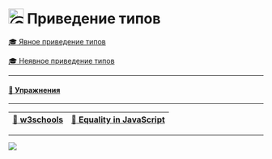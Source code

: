 [ico25]: https://raw.githubusercontent.com/garevna/a-level-js-lessons/master/ico/a-level-25.png
[hw-30]: https://raw.githubusercontent.com/garevna/a-level-js-lessons/master/ico/briefcase-30.png
[cap-30]: https://raw.githubusercontent.com/garevna/a-level-js-lessons/master/ico/coffee-30.png
[warn-25]: https://raw.githubusercontent.com/garevna/a-level-js-lessons/master/ico/warning-25.png

# <img src="https://avatars2.githubusercontent.com/u/19735284?s=40&v=4" width="30" title="Ⓒ Irina Fylyppova ( garevna ) 2019"/> Приведение типов

[:mortar_board: Явное приведение типов](Explicit-type-conversion)

[:mortar_board: Неявное приведение типов](Implicit-type-conversion)

***

#### [:briefcase: Упражнения](https://docs.google.com/forms/d/e/1FAIpQLSdFHuyyukF2rmA04BN1AmS5MCNXWgQmR5t7mmxyTpzdBZVGGw/viewform)

***
| [:link: w3schools](https://www.w3schools.com/jsref/jsref_infinity.asp) | [:link: Equality in JavaScript](https://dorey.github.io/JavaScript-Equality-Table/unified/) |
|-|-|

_________________________________________________________________________

![](https://github.com/garevna/js-course/raw/master/images/a-level-ico.png?raw=true)
